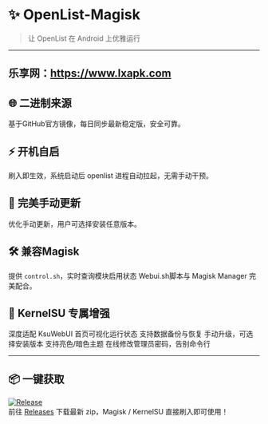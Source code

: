 # ✨ OpenList-Magisk  
> 让 OpenList 在 Android 上优雅运行

---------------------------
乐享网：https://www.lxapk.com
---------------------------

## 🌐 二进制来源  
基于GitHub官方镜像，每日同步最新稳定版，安全可靠。

## ⚡ 开机自启  
刷入即生效，系统启动后 openlist 进程自动拉起，无需手动干预。

## 🔄 完美手动更新  
优化手动更新，用户可选择安装任意版本。 


## 🛠 兼容Magisk  
提供 `control.sh`，实时查询模块启用状态
Webui.sh脚本与 Magisk Manager 完美配合。

## 🚀 KernelSU 专属增强  
深度适配 KsuWebUI
首页可视化运行状态
支持数据备份与恢复
手动升级，可选择安装版本
支持亮色/暗色主题
在线修改管理员密码，告别命令行

---

## 📦 一键获取  
[![Release](https://img.shields.io/github/v/release/你的用户名/OpenList-magisk?color=ff69b4&logo=github)](https://github.com/Lxapk/OpenList-magisk/releases/latest)  
前往 [Releases](https://github.com/Lxapk/OpenList-magisk/releases/latest) 下载最新 zip，Magisk / KernelSU 直接刷入即可使用！
